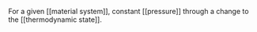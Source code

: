 For a given [[material system]], constant [[pressure]] through a change to the [[thermodynamic state]].